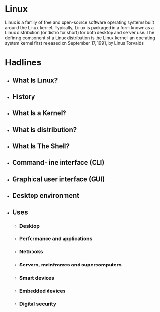 # Linux
Linux is a family of free and open-source software operating systems built around the Linux kernel. Typically, Linux is packaged in a form known as a Linux distribution (or distro for short) for both desktop and server use. The defining component of a Linux distribution is the Linux kernel, an operating system kernel first released on September 17, 1991, by Linus Torvalds.

# Hadlines
- ## What Is Linux?
- ## History
- ## What Is a Kernel?
- ## What is distribution?
- ## What Is The Shell?
- ## Command-line interface (CLI)
- ## Graphical user interface (GUI)
- ## Desktop environment
- ## Uses
	-	### Desktop
	-	### Performance and applications
	-	### Netbooks
	-	### Servers, mainframes and supercomputers
	-	### Smart devices
	-	### Embedded devices
	-	### Digital security

	
